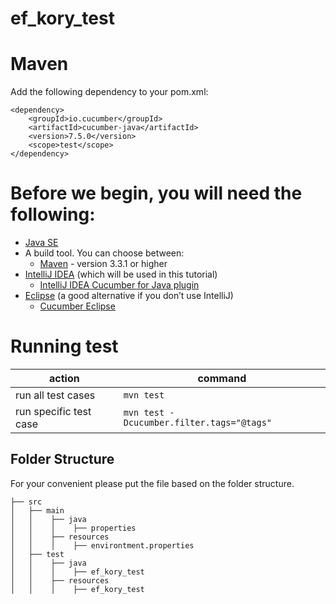 # ef_kory_test


# Maven
Add the following dependency to your pom.xml:
```
<dependency>
    <groupId>io.cucumber</groupId>
    <artifactId>cucumber-java</artifactId>
    <version>7.5.0</version>
    <scope>test</scope>
</dependency>
```

# Before we begin, you will need the following:

- [Java SE](https://www.oracle.com/technetwork/java/javase/downloads/index-jsp-138363.html)
- A build tool. You can choose between:
  - [Maven](https://maven.apache.org/index.html) - version 3.3.1 or higher
- [IntelliJ IDEA](https://www.jetbrains.com/idea/) (which will be used in this tutorial)
  - [IntelliJ IDEA Cucumber for Java plugin](https://plugins.jetbrains.com/plugin/7212-cucumber-for-java)
- [Eclipse](https://www.eclipse.org/) (a good alternative if you don’t use IntelliJ)
  - [Cucumber Eclipse](https://cucumber.github.io/cucumber-eclipse/)

# Running test

| action                  | command                                   |
|-------------------------|-------------------------------------------|
| run all test cases      | `mvn test`                                |
| run specific test case  | `mvn test -Dcucumber.filter.tags="@tags"` |


## Folder Structure
For your convenient please put the file based on the folder structure.

```
├── src
│   ├── main
│   │    ├── java
│   │    │    ├── properties
│   │    ├── resources
│   │    │    ├── environtment.properties
│   ├── test
│   │    ├── java
│   │    │    ├── ef_kory_test
│   │    ├── resources
│   │    │    ├── ef_kory_test
```
